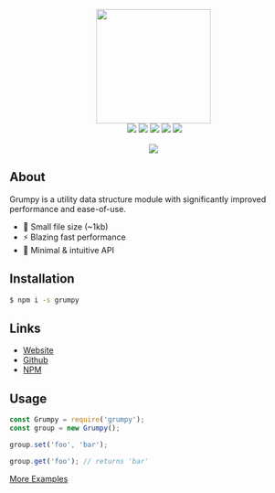 <p align="center"><img src="https://grumpy.js.org/img/grumpy.svg" width="200"><br>&nbsp;<img src="https://img.shields.io/appveyor/ci/gruntjs/grunt.svg">&nbsp;<img src="https://img.shields.io/npm/v/grumpy.svg?maxAge=3600">&nbsp;<img src="https://img.shields.io/npm/dt/grumpy.svg?maxAge=3600">&nbsp;<img src="https://img.shields.io/npm/l/grumpy.svg">&nbsp;<img src="https://badgen.net/bundlephobia/minzip/grumpy"><br><br><img src="https://nodei.co/npm/grumpy.png?downloads=true&stars=true"></p>

## About

Grumpy is a utility data structure module with significantly improved performance and ease-of-use.

* 🎉 Small file size (~1kb)  
* ⚡️ Blazing fast performance  
* 🚀 Minimal & intuitive API

## Installation

```bash
$ npm i -s grumpy
```

## Links

- <a target="_blank" href="https://grumpy.js.org/">Website</a>
- <a target="_blank" href="https://github.com/cringiest/grumpy">Github</a>
- <a target="_blank" href="https://www.npmjs.com/package/grumpy">NPM</a>

## Usage

```js
const Grumpy = require('grumpy');
const group = new Grumpy();

group.set('foo', 'bar');

group.get('foo'); // returns 'bar'
```

<a target="_blank" href="https://grumpy.js.org/examples/">More Examples</a>